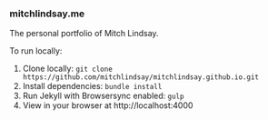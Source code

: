 ### mitchlindsay.me
The personal portfolio of Mitch Lindsay.

To run locally:
1. Clone locally: `git clone https://github.com/mitchlindsay/mitchlindsay.github.io.git`
2. Install dependencies: `bundle install`
3. Run Jekyll with Browsersync enabled: `gulp`
4. View in your browser at http://localhost:4000
